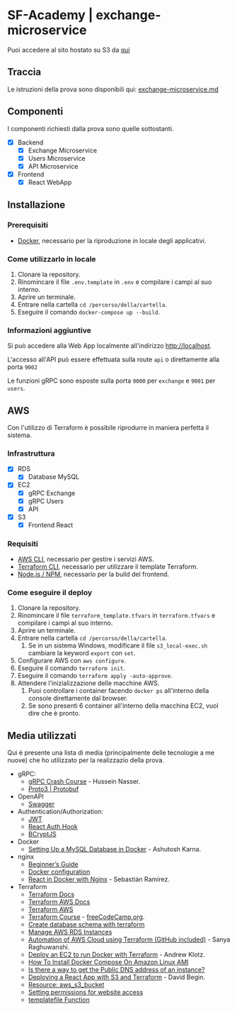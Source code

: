 # SF-Academy | exchange-microservice

Puoi accedere al sito hostato su S3 da [qui](http://exchange-microservice-frontend-s3-bucket.s3-website.eu-west-3.amazonaws.com/)

## Traccia

Le istruzioni della prova sono disponibili qui: [exchange-microservice.md](https://github.com/soluzionifutura/sf-academy/blob/master/prove/exchange-microservice.md)

## Componenti

I componenti richiesti dalla prova sono quelle sottostanti.

- [x] Backend
  - [x] Exchange Microservice
  - [x] Users Microservice
  - [x] API Microservice
- [x] Frontend
  - [x] React WebApp

## Installazione

### Prerequisiti

- [Docker](https://www.docker.com/get-started), necessario per la riproduzione in locale degli applicativi.

### Come utilizzarlo in locale

1. Clonare la repository.
2. Rinomincare il file `.env.template` in `.env` e compilare i campi al suo interno.
3. Aprire un terminale.
4. Entrare nella cartella `cd /percorso/della/cartella`.
5. Eseguire il comando `docker-compose up --build`.

### Informazioni aggiuntive

Si può accedere alla Web App localmente all'indirizzo [http://localhost](http://localhost).

L'accesso all'API può essere effettuata sulla route `api` o direttamente alla porta `9002`

Le funzioni gRPC sono esposte sulla porta `9000` per `exchange` e `9001` per `users`.

## AWS

Con l'utilizzo di Terraform è possibile riprodurre in maniera perfetta il sistema.

### Infrastruttura

- [x] RDS
  - [x] Database MySQL
- [x] EC2
  - [x] gRPC Exchange  
  - [x] gRPC Users  
  - [x] API
- [x] S3
  - [x] Frontend React

### Requisiti

- [AWS CLI](https://aws.amazon.com/it/cli/), necessario per gestire i servizi AWS.
- [Terraform CLI](https://www.terraform.io/downloads.html), necessario per utilizzare il template Terraform.
- [Node.js / NPM](https://nodejs.org/it/download/), necessario per la build del frontend.

### Come eseguire il deploy

1. Clonare la repository.
2. Rinomincare il file `terraform_template.tfvars` in `terraform.tfvars` e compilare i campi al suo interno.
3. Aprire un terminale.
4. Entrare nella cartella `cd /percorso/della/cartella`.
   1. Se in un sistema Windows, modificare il file `s3_local-exec.sh` cambiare la keyword `export` con `set`.
5. Configurare AWS con `aws configure`.
6. Eseguire il comando `terraform init`.
7. Eseguire il comando `terraform apply -auto-approve`.
8. Attendere l'inizializzazione delle macchine AWS.
   1. Puoi controllare i container facendo `docker ps` all'interno della console direttamente dal browser.
   2. Se sono presenti 6 container all'interno della macchina EC2, vuol dire che è pronto.

## Media utilizzati

Qui è presente una lista di media (principalmente delle tecnologie a me nuove) che ho utilizzato per la realizzazio della prova.

- gRPC:
  - [gRPC Crash Course](https://youtu.be/Yw4rkaTc0f8) - Hussein Nasser.
  - [Proto3 | Protobuf](https://developers.google.com/protocol-buffers/docs/proto3)
- OpenAPI
  - [Swagger](https://swagger.io/docs/specification/2-0/basic-structure/)
- Authentication/Authorization:
  - [JWT](https://www.npmjs.com/package/jsonwebtoken)
  - [React Auth Hook](https://usehooks.com/useAuth/)
  - [BCryptJS](https://github.com/kelektiv/node.bcrypt.js#readme)
- Docker
  - [Setting Up a MySQL Database in Docker](https://betterprogramming.pub/setting-up-mysql-database-in-a-docker-d6c69a3e9afe) - Ashutosh Karna.
- nginx
  - [Beginner’s Guide](https://nginx.org/en/docs/beginners_guide.html)
  - [Docker configuration](https://hub.docker.com/_/nginx)
  - [React in Docker with Nginx](https://tiangolo.medium.com/react-in-docker-with-nginx-built-with-multi-stage-docker-builds-including-testing-8cc49d6ec305) - Sebastián Ramírez.
- Terraform
  - [Terraform Docs](https://www.terraform.io/docs/index.html)
  - [Terraform AWS Docs](https://registry.terraform.io/providers/hashicorp/aws/latest/docs)
  - [Terraform AWS](https://learn.hashicorp.com/collections/terraform/aws-get-started)
  - [Terraform Course](https://youtu.be/SLB_c_ayRMo) - [freeCodeCamp.org](https://www.freecodecamp.org/).
  - [Create database schema with terraform](https://stackoverflow.com/questions/59922023/create-database-schema-with-terraform)
  - [Manage AWS RDS Instances](https://learn.hashicorp.com/tutorials/terraform/aws-rds?in=terraform/aws)
  - [Automation of AWS Cloud using Terraform (GitHub included)](https://www.linkedin.com/pulse/automation-aws-cloud-using-terraform-github-included-raghuwanshi/) - Sanya Raghuwanshi.
  - [Deploy an EC2 to run Docker with Terraform](https://klotzandrew.com/blog/deploy-an-ec2-to-run-docker-with-terraform) - Andrew Klotz.
  - [How To Install Docker Compose On Amazon Linux AMI](https://acloudxpert.com/how-to-install-docker-compose-on-amazon-linux-ami/)
  - [Is there a way to get the Public DNS address of an instance?](https://unix.stackexchange.com/questions/24355/is-there-a-way-to-get-the-public-dns-address-of-an-instance)
  - [Deploying a React App with S3 and Terraform](https://www.davidbegin.com/deploying-a-react-app-to-s3-with-terrraform-and-bash/) - David Begin.
  - [Resource: aws_s3_bucket](https://registry.terraform.io/providers/hashicorp/aws/latest/docs/resources/s3_bucket)
  - [Setting permissions for website access](https://docs.aws.amazon.com/AmazonS3/latest/userguide/WebsiteAccessPermissionsReqd.html)
  - [templatefile Function](https://www.terraform.io/docs/language/functions/templatefile.html)
